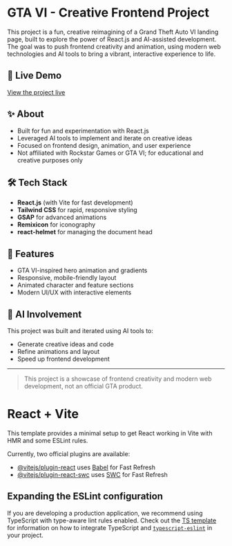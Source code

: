 # GTA VI - Creative Frontend Project

This project is a fun, creative reimagining of a Grand Theft Auto VI landing page, built to explore the power of React.js and AI-assisted development. The goal was to push frontend creativity and animation, using modern web technologies and AI tools to bring a vibrant, interactive experience to life.

## 🚀 Live Demo
[View the project live](https://gta-vi-mocha.vercel.app/)

## ✨ About
- Built for fun and experimentation with React.js
- Leveraged AI tools to implement and iterate on creative ideas
- Focused on frontend design, animation, and user experience
- Not affiliated with Rockstar Games or GTA VI; for educational and creative purposes only

## 🛠️ Tech Stack
- **React.js** (with Vite for fast development)
- **Tailwind CSS** for rapid, responsive styling
- **GSAP** for advanced animations
- **Remixicon** for iconography
- **react-helmet** for managing the document head

## 🎨 Features
- GTA VI-inspired hero animation and gradients
- Responsive, mobile-friendly layout
- Animated character and feature sections
- Modern UI/UX with interactive elements

## 🤖 AI Involvement
This project was built and iterated using AI tools to:
- Generate creative ideas and code
- Refine animations and layout
- Speed up frontend development

---

> This project is a showcase of frontend creativity and modern web development, not an official GTA product.

# React + Vite

This template provides a minimal setup to get React working in Vite with HMR and some ESLint rules.

Currently, two official plugins are available:

- [@vitejs/plugin-react](https://github.com/vitejs/vite-plugin-react/blob/main/packages/plugin-react) uses [Babel](https://babeljs.io/) for Fast Refresh
- [@vitejs/plugin-react-swc](https://github.com/vitejs/vite-plugin-react/blob/main/packages/plugin-react-swc) uses [SWC](https://swc.rs/) for Fast Refresh

## Expanding the ESLint configuration

If you are developing a production application, we recommend using TypeScript with type-aware lint rules enabled. Check out the [TS template](https://github.com/vitejs/vite/tree/main/packages/create-vite/template-react-ts) for information on how to integrate TypeScript and [`typescript-eslint`](https://typescript-eslint.io) in your project.
